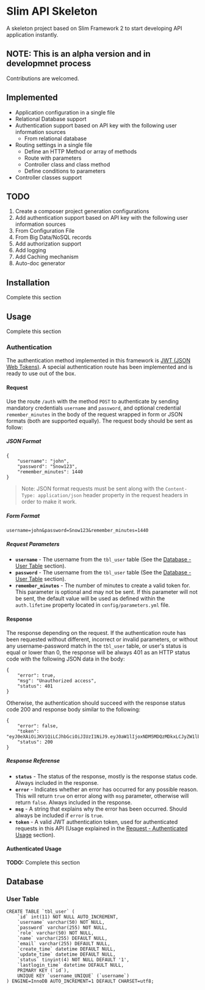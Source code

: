 # Slim API Skeleton

A skeleton project based on Slim Framework 2 to start developing API application instantly.

## NOTE: This is an alpha version and in developmnet process
Contributions are welcomed.

## Implemented
* Application configuration in a single file
* Relational Database support
* Authentication support based on API key with the following user information sources
  * From relational database
* Routing settings in a single file
  * Define an HTTP Method or array of methods
  * Route with parameters
  * Controller class and class method
  * Define conditions to parameters
* Controller classes support
  
## TODO
1. Create a composer project generation configurations
2. Add authentication support based on API key with the following user information sources
  1. From Configuration File
  2. From Big Data/NoSQL records
3. Add authorization support
4. Add logging
5. Add Caching mechanism
6. Auto-doc generator

## Installation
Complete this section

## Usage
Complete this section
### Authentication
The authentication method implemented in this framework is [JWT (JSON Web Tokens)](http://jwt.io/).
A special authentication route has been implemented and is ready to use out of the box.
#### Request
Use the route `/auth` with the method `POST` to authenticate by sending mandatory credentials `username` and `password`, and optional credential `remember_minutes` in the body of the request wrapped in form or JSON formats (both are supported equally).
The request body should be sent as follow:
##### JSON Format

    {
        "username": "john",
        "password": "Snow123",
        "remember_minutes": 1440
    }
    
> Note: JSON format requests must be sent along with the `Content-Type: application/json` header property in the request headers in order to make it work.
    
##### Form Format

    username=john&password=Snow123&remember_minutes=1440
    
##### Request Parameters
 * **`username`** - The username from the `tbl_user` table (See the [Database - User Table](#user-table) section).
 * **`password`** - The username from the `tbl_user` table (See the [Database - User Table](#user-table) section).
 * **`remember_minutes`** - The number of minutes to create a valid token for. This parameter is optional and may not be sent. If this parameter will not be sent, the default value will be used as defined within the ``auth.lifetime`` property located in ``config/parameters.yml`` file.

#### Response
The response depending on the request.
If the authentication route has been requested without different, incorrect or invalid parameters, or without any username-password match in the `tbl_user` table, or user's status is equal or lower than 0, the response will be always 401 as an HTTP status code with the following JSON data in the body:

    {
        "error": true,
        "msg": "Unauthorized access",
        "status": 401
    }

Otherwise, the authentication should succeed with the response status code 200 and response body similar to the following: 

    {
        "error": false,
        "token": "eyJ0eXAiOiJKV1QiLCJhbGciOiJIUzI1NiJ9.eyJ0aW1lIjoxNDM5MDQzMDkxLCJyZW1lbWJlciI6bnVsbCwidXNlciI6eyJpZCI6IjEiLCJ1c2VybmFtZSI6ImVhc3Rlci1lZ2ciLCJyb2xlIjoiQURNSU4iLCJuYW1lIjoiQ29uZ3JhdHMsIE5vdyBZb3UgVW5kZXJzdGFuZCBUaGUgSldUIFByb3RvY29sIiwiZW1haWwiOiJnb29kQGpvYi5jb20iLCJzdGF0dXMiOiIxIiwibGFzdGxvZ2luX3RpbWUiOiIyMDE1LTA4LTA2IDE3OjEwOjA0In19.4YHynX_j2mhXLWGgLTHTf6IgY5HwHBIzl8mUqQa8vUw",
        "status": 200
    }

##### Response Referense
 * **`status`** - The status of the response, mostly is the response status code. Always included in the response.
 * **`error`** - Indicates whether an error has occurred for any possible reason. This will return `true` on error along with `msg` parameter, otherwise will return `false`. Always included in the response.
 * **`msg`** - A string that explains why the error has been occurred. Should always be included if `error` is `true`.
 * **`token`** - A valid JWT authentication token, used for authenticated requests in this API (Usage explained in the [Request - Authenticated Usage](#authenticated-usage) section).

#### Authenticated Usage
**TODO:** Complete this section

## Database 
### User Table

    CREATE TABLE `tbl_user` (
        `id` int(11) NOT NULL AUTO_INCREMENT,
        `username` varchar(50) NOT NULL,
        `password` varchar(255) NOT NULL,
        `role` varchar(50) NOT NULL,
        `name` varchar(255) DEFAULT NULL,
        `email` varchar(255) DEFAULT NULL,
        `create_time` datetime DEFAULT NULL,
        `update_time` datetime DEFAULT NULL,
        `status` tinyint(4) NOT NULL DEFAULT '1',
        `lastlogin_time` datetime DEFAULT NULL,
        PRIMARY KEY (`id`),
        UNIQUE KEY `username_UNIQUE` (`username`)
    ) ENGINE=InnoDB AUTO_INCREMENT=1 DEFAULT CHARSET=utf8;
